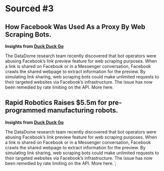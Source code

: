 # Sourced #3

## How Facebook Was Used As a Proxy By Web Scraping Bots.

**Insights from [Duck Duck Go](https://duckduckgo.com)**

The DataDome research team recently discovered that bot operators were abusing Facebook’s link preview feature for web scraping purposes. When a link is shared on Facebook or in a Messenger conversation, Facebook crawls the shared webpage to extract information for the preview. By simulating link sharing, web scraping bots could make unlimited requests to their targeted websites via Facebook’s infrastructure. The issue has now been remedied by rate limiting on the API. More here.

## Rapid Robotics Raises $5.5m for pre-programmed manufacturing robots.

**Insights from [Duck Duck Go](https://duckduckgo.com)**

The DataDome research team recently discovered that bot operators were abusing Facebook’s link preview feature for web scraping purposes. When a link is shared on Facebook or in a Messenger conversation, Facebook crawls the shared webpage to extract information for the preview. By simulating link sharing, web scraping bots could make unlimited requests to their targeted websites via Facebook’s infrastructure. The issue has now been remedied by rate limiting on the API. More here.`;
